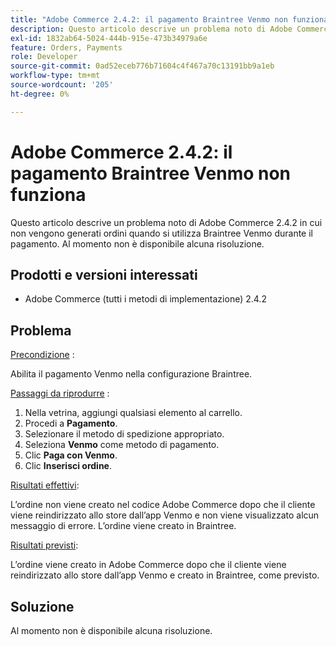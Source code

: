 ```yaml
---
title: "Adobe Commerce 2.4.2: il pagamento Braintree Venmo non funziona"
description: Questo articolo descrive un problema noto di Adobe Commerce 2.4.2 in cui non vengono generati ordini quando si utilizza Braintree Venmo durante il pagamento. Al momento non è disponibile alcuna risoluzione.
exl-id: 1832ab64-5024-444b-915e-473b34979a6e
feature: Orders, Payments
role: Developer
source-git-commit: 0ad52eceb776b71604c4f467a70c13191bb9a1eb
workflow-type: tm+mt
source-wordcount: '205'
ht-degree: 0%

---
```


# Adobe Commerce 2.4.2: il pagamento Braintree Venmo non funziona

Questo articolo descrive un problema noto di Adobe Commerce 2.4.2 in cui non vengono generati ordini quando si utilizza Braintree Venmo durante il pagamento. Al momento non è disponibile alcuna risoluzione.

## Prodotti e versioni interessati

* Adobe Commerce (tutti i metodi di implementazione) 2.4.2

## Problema

<u>Precondizione</u> :

Abilita il pagamento Venmo nella configurazione Braintree.

<u>Passaggi da riprodurre</u> :

1. Nella vetrina, aggiungi qualsiasi elemento al carrello.
1. Procedi a **Pagamento**.
1. Selezionare il metodo di spedizione appropriato.
1. Seleziona **Venmo** come metodo di pagamento.
1. Clic **Paga con Venmo**.
1. Clic **Inserisci ordine**.

<u>Risultati effettivi</u>:

L’ordine non viene creato nel codice Adobe Commerce dopo che il cliente viene reindirizzato allo store dall’app Venmo e non viene visualizzato alcun messaggio di errore. L’ordine viene creato in Braintree.

<u>Risultati previsti</u>:

L’ordine viene creato in Adobe Commerce dopo che il cliente viene reindirizzato allo store dall’app Venmo e creato in Braintree, come previsto.

## Soluzione

Al momento non è disponibile alcuna risoluzione.
